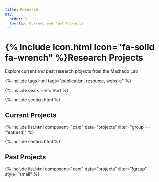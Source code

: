 ```yaml
---
title: Research
nav:
  order: 2
  tooltip: Current and Past Projects
---
```


# {% include icon.html icon="fa-solid fa-wrench" %}Research Projects

Explore current and past research projects from the Machado Lab

{% include tags.html tags="publication, resource, website" %}

{% include search-info.html %}

{% include section.html %}

## Current Projects

{% include list.html component="card" data="projects" filter="group == 'featured'" %}

{% include section.html %}

## Past Projects

{% include list.html component="card" data="projects" filter="!group" style="small" %}
